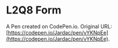 # L2Q8 Form

A Pen created on CodePen.io. Original URL: [https://codepen.io/Jardac/pen/vYKNpEe](https://codepen.io/Jardac/pen/vYKNpEe).


